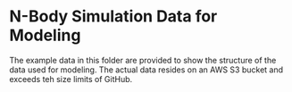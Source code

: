 # N-Body Simulation Data for Modeling

The example data in this folder are provided to show the structure of the data used for modeling. The actual data resides on an AWS S3 bucket and exceeds teh size limits of GitHub.
